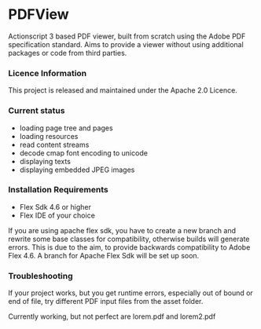 # PDFView
Actionscript 3 based PDF viewer, built from scratch using the Adobe PDF specification standard. Aims to provide a viewer without using additional packages or code from third parties.

### Licence Information
This project is released and maintained under the Apache 2.0 Licence.

### Current status

- loading page tree and pages
- loading resources
- read content streams
- decode cmap font encoding to unicode
- displaying texts
- displaying embedded JPEG images

### Installation Requirements

- Flex Sdk 4.6 or higher
- Flex IDE of your choice

If you are using apache flex sdk, you have to create a new branch and rewrite some base classes for compatibility, otherwise builds will generate errors. This is due to the aim, to provide backwards compatibility to Adobe Flex 4.6. A branch for Apache Flex Sdk will be set up soon.

### Troubleshooting

If your project works, but you get runtime errors, especially out of bound or end of file, try different PDF input files from the asset folder.

Currently working, but not perfect are lorem.pdf and lorem2.pdf
